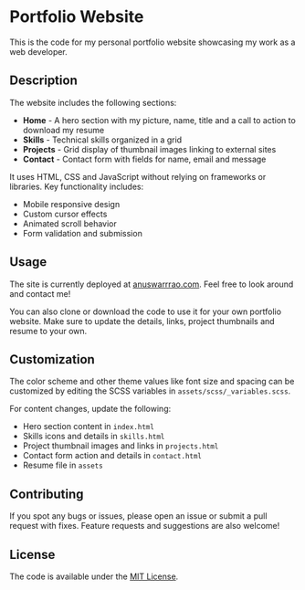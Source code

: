 # Portfolio Website

This is the code for my personal portfolio website showcasing my work as a web developer. 

## Description

The website includes the following sections:

- **Home** - A hero section with my picture, name, title and a call to action to download my resume
- **Skills** - Technical skills organized in a grid 
- **Projects** - Grid display of thumbnail images linking to external sites 
- **Contact** - Contact form with fields for name, email and message

It uses HTML, CSS and JavaScript without relying on frameworks or libraries. Key functionality includes:

- Mobile responsive design
- Custom cursor effects 
- Animated scroll behavior 
- Form validation and submission

## Usage

The site is currently deployed at [anuswarrrao.com](https://anuswarrrao.netlify.app). Feel free to look around and contact me!

You can also clone or download the code to use it for your own portfolio website. Make sure to update the details, links, project thumbnails and resume to your own.

## Customization

The color scheme and other theme values like font size and spacing can be customized by editing the SCSS variables in `assets/scss/_variables.scss`.

For content changes, update the following:

- Hero section content in `index.html`
- Skills icons and details in `skills.html`
- Project thumbnail images and links in `projects.html` 
- Contact form action and details in `contact.html`
- Resume file in `assets`

## Contributing

If you spot any bugs or issues, please open an issue or submit a pull request with fixes. Feature requests and suggestions are also welcome!

## License

The code is available under the [MIT License](https://choosealicense.com/licenses/mit/).
